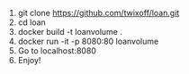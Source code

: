 1. git clone https://github.com/twixoff/loan.git
2. cd loan
3. docker build -t loanvolume .
4. docker run -it -p 8080:80 loanvolume
5. Go to localhost:8080
6. Enjoy!